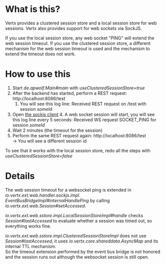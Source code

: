 # What is this?
Vertx provides a clustered session store and a local session store for web sessions.
Vertx also provides support for web sockets via SockJS.

If you use the local session store, any web socket "PING" will extend the web session timeout.
If you use the clustered session store, a different mechanism for the web session timeout 
is used and the mechanism to extend the timeout does not work.

# How to use this
1. Start _de.apwolf.Main#main_ with _useClusteredSessionStore=true_
2. After the backend has started, perform a REST request: http://localhost:8086/test
   1. You will see this log line: Received REST request on /test with session _someId_
3. Open [the sockjs client](src/test/resources/sockjsclient.html)
   4. A web socket session will start, you will see this log line every 5 seconds: 
Received WS request SOCKET_PING for session _someId_
5. Wait 2 minutes (the timeout for the session)
6. Perform the same REST request again: http://localhost:8086/test  
&rarr; You will see a different session id

To see that it works with the local session store, redo all the steps with _useClusteredSessionStore=false_

# Details
The web session timeout for a websocket ping is extended in _io.vertx.ext.web.handler.sockjs.impl.
EventBusBridgeImpl#internalHandlePing_ by calling _io.vertx.ext.web.Session#setAccessed_.

_io.vertx.ext.web.sstore.impl.LocalSessionStoreImpl#handle_ checks _Session#lastAccessed_ to evaluate
whether a session was timed out, so everything works fine.

_io.vertx.ext.web.sstore.impl.ClusteredSessionStoreImpl_ does not use _Session#lastAccessed_,
it uses _io.vertx.core.shareddata.AsyncMap_ and its internal TTL mechanism.  
So the timeout extension performed by the event bus bridge is not honored and the session runs out
although the websocket session is still open.